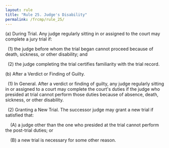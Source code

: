 ```yaml
---
layout: rule
title: "Rule 25. Judge's Disability"
permalink: /frcmp/rule_25/
---
```


(a) During Trial. Any judge regularly sitting in or assigned to the court may complete a jury trial if:


&nbsp;&nbsp;(1) the judge before whom the trial began cannot proceed because of death, sickness, or other disability; and


&nbsp;&nbsp;(2) the judge completing the trial certifies familiarity with the trial record.


(b) After a Verdict or Finding of Guilty.


&nbsp;&nbsp;(1) In General. After a verdict or finding of guilty, any judge regularly sitting in or assigned to a court may complete the court's duties if the judge who presided at trial cannot perform those duties because of absence, death, sickness, or other disability.


&nbsp;&nbsp;(2) Granting a New Trial. The successor judge may grant a new trial if satisfied that:


&nbsp;&nbsp;&nbsp;&nbsp;(A) a judge other than the one who presided at the trial cannot perform the post-trial duties; or


&nbsp;&nbsp;&nbsp;&nbsp;(B) a new trial is necessary for some other reason.
